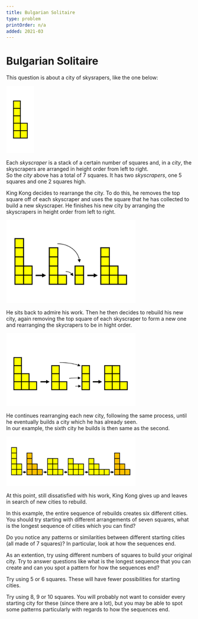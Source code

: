 ```yaml
---
title: Bulgarian Solitaire
type: problem
printOrder: n/a
added: 2021-03
---
```


# Bulgarian Solitaire

This question is about a city of skysrapers, like the one below:

<img src="../../images/bulgarian-solitaire-01.png" width=75>

Each *skyscraper* is a stack of a certain number of squares and, in a *city*, the skyscrapers are arranged in height order from left to right.  
So the *city* above has a total of 7 squares. It has two *skyscrapers*, one 5 squares and one 2 squares high.

King Kong decides to rearrange the city. To do this, he removes the top square off of each skyscraper and uses the square that he has collected to build a new skyscraper. He finishes his new city by arranging the skyscrapers in height order from left to right.

<img src="../../images/bulgarian-solitaire-02.png" width=350>

He sits back to admire his work. Then he then decides to rebuild his new city, again removing the top square of each skyscraper to form a new one and rearranging the skycrapers to be in hight order.

<img src="../../images/bulgarian-solitaire-03.png" width=350>

He continues rearranging each new city, following the same process, until he eventually builds a city which he has already seen.   
In our example, the sixth city he builds is then same as the second.

<img src="../../images/bulgarian-solitaire-04.png" width=350>

At this point, still dissatisfied with his work, King Kong gives up and leaves in search of new cities to rebuild.

In this example, the entire sequence of rebuilds creates six different cities.  
You should try starting with different arrangements of seven squares, what is the longest sequence of cities which you can find?

Do you notice any patterns or similarities between different starting cities (all made of 7 squares)? In particular, look at how the sequences end.

As an extention, try using different numbers of squares to build your original city. Try to answer questions like what is the longest sequence that you can create and can you spot a pattern for how the sequences end?

Try using 5 or 6 squares. These will have fewer possibilities for starting cities.

Try using 8, 9 or 10 squares. You will probably not want to consider every starting city for these (since there are a lot), but you may be able to spot some patterns particularly with regards to how the sequences end.
